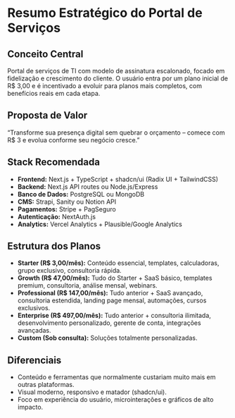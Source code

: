 # Resumo Estratégico do Portal de Serviços

## Conceito Central
Portal de serviços de TI com modelo de assinatura escalonado, focado em fidelização e crescimento do cliente. O usuário entra por um plano inicial de R$ 3,00 e é incentivado a evoluir para planos mais completos, com benefícios reais em cada etapa.

## Proposta de Valor
“Transforme sua presença digital sem quebrar o orçamento – comece com R$ 3 e evolua conforme seu negócio cresce.”

## Stack Recomendada
- **Frontend:** Next.js + TypeScript + shadcn/ui (Radix UI + TailwindCSS)
- **Backend:** Next.js API routes ou Node.js/Express
- **Banco de Dados:** PostgreSQL ou MongoDB
- **CMS:** Strapi, Sanity ou Notion API
- **Pagamentos:** Stripe + PagSeguro
- **Autenticação:** NextAuth.js
- **Analytics:** Vercel Analytics + Plausible/Google Analytics

## Estrutura dos Planos
- **Starter (R$ 3,00/mês):** Conteúdo essencial, templates, calculadoras, grupo exclusivo, consultoria rápida.
- **Growth (R$ 47,00/mês):** Tudo do Starter + SaaS básico, templates premium, consultoria, análise mensal, webinars.
- **Professional (R$ 147,00/mês):** Tudo anterior + SaaS avançado, consultoria estendida, landing page mensal, automações, cursos exclusivos.
- **Enterprise (R$ 497,00/mês):** Tudo anterior + consultoria ilimitada, desenvolvimento personalizado, gerente de conta, integrações avançadas.
- **Custom (Sob consulta):** Soluções totalmente personalizadas.

## Diferenciais
- Conteúdo e ferramentas que normalmente custariam muito mais em outras plataformas.
- Visual moderno, responsivo e matador (shadcn/ui).
- Foco em experiência do usuário, microinterações e gráficos de alto impacto.
